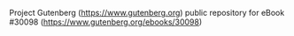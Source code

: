 Project Gutenberg (https://www.gutenberg.org) public repository for eBook #30098 (https://www.gutenberg.org/ebooks/30098)
